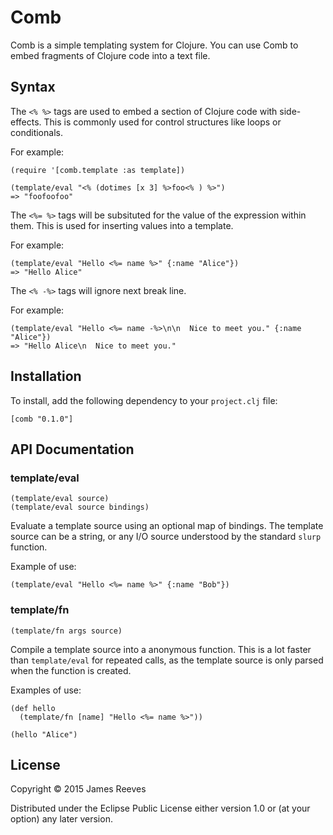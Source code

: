 # Comb

Comb is a simple templating system for Clojure. You can use Comb to embed
fragments of Clojure code into a text file.

## Syntax

The `<% %>` tags are used to embed a section of Clojure code with side-effects.
This is commonly used for control structures like loops or conditionals.

For example:

    (require '[comb.template :as template])

    (template/eval "<% (dotimes [x 3] %>foo<% ) %>")
    => "foofoofoo"

The `<%= %>` tags will be subsituted for the value of the expression within them.
This is used for inserting values into a template.

For example:

    (template/eval "Hello <%= name %>" {:name "Alice"})
    => "Hello Alice"

The `<% -%>` tags will ignore next break line.

For example:

    (template/eval "Hello <%= name -%>\n\n  Nice to meet you." {:name "Alice"})
    => "Hello Alice\n  Nice to meet you."

## Installation

To install, add the following dependency to your `project.clj` file:

    [comb "0.1.0"]

## API Documentation

### template/eval

    (template/eval source)
    (template/eval source bindings)

Evaluate a template source using an optional map of bindings. The template
source can be a string, or any I/O source understood by the standard `slurp`
function.

Example of use:

    (template/eval "Hello <%= name %>" {:name "Bob"})

### template/fn

    (template/fn args source)

Compile a template source into a anonymous function. This is a lot faster
than `template/eval` for repeated calls, as the template source is only
parsed when the function is created.

Examples of use:

    (def hello
      (template/fn [name] "Hello <%= name %>"))

    (hello "Alice")

## License

Copyright © 2015 James Reeves

Distributed under the Eclipse Public License either version 1.0 or (at
your option) any later version.
